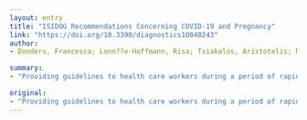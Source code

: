 ```yaml
---
layout: entry
title: "ISIDOG Recommendations Concerning COVID-19 and Pregnancy"
link: "https://doi.org/10.3390/diagnostics10040243"
author:
- Donders, Francesca; Lonn??e-Hoffmann, Risa; Tsiakalos, Aristotelis; Mendling, Werner; Martinez de Oliveira, Jos??; Judlin, Philippe; Fengxia, Xue; Donders, Gilbert; Workgroup, Isidog Covid-Guideline

summary:
- "Providing guidelines to health care workers during a period of rapidly evolving viral pandemic infections is not an easy task, but it is extremely necessary to coordinate appropriate action. Pregnant women need special care in order to improve their survival rate and the well-being of their babies. The International Society of Infectious Disease in Obstetrics and Gynecology (ISIDOG) guidelines are designed to provide detailed information on how to diagnose and manage pregnant women living in COVID-19."

original:
- "Providing guidelines to health care workers during a period of rapidly evolving viral pandemic infections is not an easy task, but it is extremely necessary in order to coordinate appropriate action so that all patients will get the best possible care given the circumstances they are in. With these International Society of Infectious Disease in Obstetrics and Gynecology (ISIDOG) guidelines we aim to provide detailed information on how to diagnose and manage pregnant women living in a pandemic of COVID-19. Pregnant women need to be considered as a high-risk population for COVID-19 infection, and if suspected or proven to be infected with the virus, they require special care in order to improve their survival rate and the well-being of their babies. Both protection of healthcare workers in such specific care situations and maximal protection of mother and child are envisioned."
---
```


